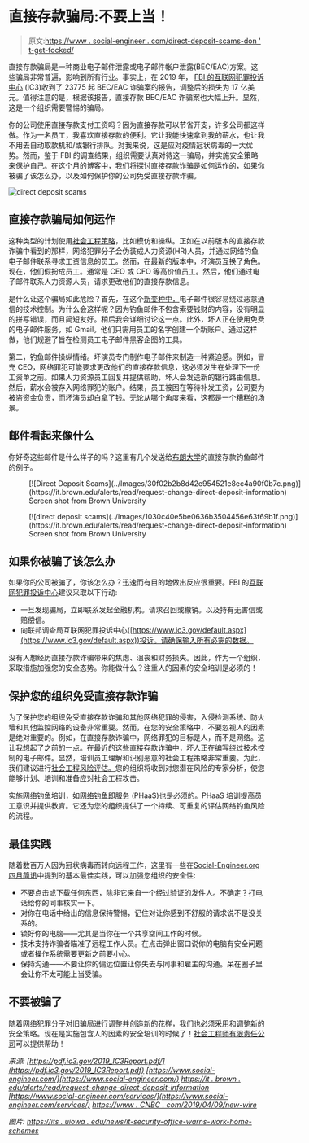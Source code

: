 # 直接存款骗局:不要上当！

> 原文:[https://www . social-engineer . com/direct-deposit-scams-don ' t-get-focked/](https://www.social-engineer.com/direct-deposit-scams-dont-get-fooled/)

直接存款骗局是一种商业电子邮件泄露或电子邮件帐户泄露(BEC/EAC)方案。这些骗局非常普遍，影响到所有行业。事实上，在 2019 年， [FBI 的互联网犯罪投诉中心](https://pdf.ic3.gov/2019_IC3Report.pdf) (IC3)收到了 23775 起 BEC/EAC 诈骗案的报告，调整后的损失为 17 亿美元。值得注意的是，根据该报告，直接存款 BEC/EAC 诈骗案也大幅上升。显然，这是一个组织需要警惕的骗局。

你的公司使用直接存款支付工资吗？因为直接存款可以节省开支，许多公司都这样做。作为一名员工，我喜欢直接存款的便利。它让我能快速拿到我的薪水，也让我不用去自动取款机和/或银行排队。对我来说，这是应对疫情冠状病毒的一大优势。然而，鉴于 FBI 的调查结果，组织需要认真对待这一骗局，并实施安全策略来保护自己。在这个月的博客中，我们将探讨直接存款诈骗是如何运作的，如果你被骗了该怎么办，以及如何保护你的公司免受直接存款诈骗。

![direct deposit scams](../Images/c550778a87158f73c6c62e0ca434b19b.png)

## 直接存款骗局如何运作

这种类型的计划使用[社会工程策略](https://www.social-engineer.com/)，比如模仿和操纵。正如在以前版本的直接存款诈骗中看到的那样，网络犯罪分子会伪装成人力资源(HR)人员，并通过网络钓鱼电子邮件联系寻求工资信息的员工。然而，在最新的版本中，坏演员互换了角色。现在，他们假扮成员工。通常是 CEO 或 CFO 等高价值员工。然后，他们通过电子邮件联系人力资源人员，请求更改他们的直接存款信息。

是什么让这个骗局如此危险？首先，在这个[新变种中，](https://www.cnbc.com/2019/04/09/new-wire-fraud-scam-targets-your-direct-deposit-info-paycheck.html)电子邮件很容易绕过恶意通信的技术控制。为什么会这样呢？因为钓鱼邮件不包含索要钱财的内容，没有明显的拼写错误，而且简短友好。稍后我会详细讨论这一点。此外，坏人正在使用免费的电子邮件服务，如 Gmail。他们只需用员工的名字创建一个新账户。通过这样做，他们规避了旨在检测员工电子邮件黑客企图的工具。

第二，钓鱼邮件操纵情绪。坏演员专门制作电子邮件来制造一种紧迫感。例如，冒充 CEO，网络罪犯可能要求更改他们的直接存款信息，这必须发生在处理下一份工资单之前。如果人力资源员工回复并提供帮助，坏人会发送新的银行路由信息。然后，薪水会被存入网络罪犯的账户。结果，员工被困在等待补发工资，公司要为被盗资金负责，而坏演员却白拿了钱。无论从哪个角度来看，这都是一个糟糕的场景。

## 邮件看起来像什么

你好奇这些邮件是什么样子的吗？这里有几个发送给[布朗大学](https://it.brown.edu/alerts/read/request-change-direct-deposit-information)的直接存款钓鱼邮件的例子。

<figure id="attachment_3706" aria-describedby="caption-attachment-3706" style="width: 552px" class="wp-caption aligncenter">[![Direct Deposit Scams](../Images/30f02b2b8d42e954521e8ec4a90f0b7c.png)](https://it.brown.edu/alerts/read/request-change-direct-deposit-information)

<figcaption id="caption-attachment-3706" class="wp-caption-text">Screen shot from Brown University</figcaption>

</figure>

<figure id="attachment_3707" aria-describedby="caption-attachment-3707" style="width: 564px" class="wp-caption aligncenter">[![direct deposit scams](../Images/1030c40e5be0636b3504456e63f69b1f.png)](https://it.brown.edu/alerts/read/request-change-direct-deposit-information)

<figcaption id="caption-attachment-3707" class="wp-caption-text">Screen shot from Brown University</figcaption>

</figure>

## 如果你被骗了该怎么办

如果你的公司被骗了，你该怎么办？迅速而有目的地做出反应很重要。FBI 的[互联网犯罪投诉中心](https://www.ic3.gov/default.aspx)建议采取以下行动:

*   一旦发现骗局，立即联系发起金融机构。请求召回或撤销。以及持有无害信或赔偿信。
*   向联邦调查局互联网犯罪投诉中心([https://www.ic3.gov/default.aspx](https://www.ic3.gov/default.aspx))投诉。请确保输入所有必需的数据。

没有人想经历直接存款诈骗带来的焦虑、沮丧和财务损失。因此，作为一个组织，采取措施加强您的安全态势。你能做什么？注重人的因素的安全培训是必须的！

## 保护您的组织免受直接存款诈骗

为了保护您的组织免受直接存款诈骗和其他网络犯罪的侵害，入侵检测系统、防火墙和其他监控网络的设备非常重要。然而，在您的安全策略中，不要忽视人的因素是绝对重要的。例如，在直接存款诈骗中，网络罪犯的目标是人，而不是网络。这让我想起了之前的一点。在最近的这些直接存款诈骗中，坏人正在编写绕过技术控制的电子邮件。显然，培训员工理解和识别恶意的社会工程策略非常重要。为此，我们建议进行[社会工程风险评估。](https://www.social-engineer.com/social-engineering-risk-assessment/)您的组织将收到对您潜在风险的专家分析，使您能够计划、培训和准备应对社会工程攻击。

实施网络钓鱼培训，如[网络钓鱼即服务](https://www.social-engineer.com/phishing-as-a-service-phaas/) (PHaaS)也是必须的。PHaaS 培训提高员工意识并提供教育。它还为您的组织提供了一个持续、可重复的评估网络钓鱼风险的流程。

## 最佳实践

随着数百万人因为冠状病毒而转向远程工作，这里有一些在[Social-Engineer.org 四月简讯](https://www.social-engineer.org/newsletter/working-remotely-cybersecurity-tips-to-work-from-home-safely/)中提到的基本最佳实践，可以加强您组织的安全性:

*   不要点击或下载任何东西，除非它来自一个经过验证的发件人。不确定？打电话给你的同事核实一下。
*   对你在电话中给出的信息保持警惕，记住对让你感到不舒服的请求说不是没关系的。
*   锁好你的电脑——尤其是当你在一个共享空间工作的时候。
*   技术支持诈骗者瞄准了远程工作人员。在点击弹出窗口说你的电脑有安全问题或者操作系统需要更新之前要小心。
*   保持沟通——不要让你的偏远位置让你失去与同事和雇主的沟通。呆在圈子里会让你不太可能上当受骗。

## 不要被骗了

随着网络犯罪分子对旧骗局进行调整并创造新的花样，我们也必须采用和调整新的安全策略。现在是实施包含人的因素的安全培训的时候了！[社会工程师有限责任公司](https://www.social-engineer.com/social-engineering-services/)可以提供帮助！

*来源:*
*[https://pdf.ic3.gov/2019_IC3Report.pdf/](https://pdf.ic3.gov/2019_IC3Report.pdf)*
*[https://www.social-engineer.com/](https://www.social-engineer.com/)*
*[https://it . brown . edu/alerts/read/request-change-direct-deposit-information](https://it.brown.edu/alerts/read/request-change-direct-deposit-information)*
*[https://www.social-engineer.com/services/](https://www.social-engineer.com/services/)*
*[https://www . CNBC . com/2019/04/09/new-wire](https://www.cnbc.com/2019/04/09/new-wire-fraud-scam-targets-your-direct-deposit-info-paycheck.html)*

*图片:*
*[https://its . uiowa . edu/news/it-security-office-warns-work-home-schemes](https://its.uiowa.edu/news/it-security-office-warns-work-home-schemes)*